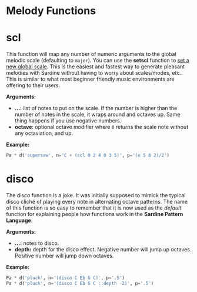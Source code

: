 # Melody Functions

# scl

This function will map any number of numeric arguments to the global melodic scale (defaulting to `major`). You can use the **setscl** function to [set a new global scale](../sardine/variable_functions.md). This is the easiest and fastest way to generate pleasant melodies with Sardine without having to worry about scales/modes, etc.. This is similar to what most beginner friendly music environments are offering to their users.

**Arguments:**
- **...:** list of notes to put on the scale. If the number is higher than the number of notes in the scale, it wraps around and octaves up. Same thing happens if you use negative numbers.
- **octave**: optional octave modifier where `0` returns the scale note without any octaviation, and up.

**Example:**
```python
Pa * d('supersaw', n='C + (scl 0 2 4 0 3 5)', p='(e 5 8 2)/2')
```

# disco

The disco function is a joke. It was initially supposed to mimick the typical disco cliché of playing every note in alternating octave patterns. The name of this function is so easy to remember that it is now used as the *default* function for explaining people how functions work in the **Sardine Pattern Language**.

**Arguments:**
- **...:** notes to disco.
- **depth:** depth for the disco effect. Negative number will jump up octaves. Positive number will jump down octaves.

**Example:**
```python
Pa * d('pluck', n='(disco C Eb G C)', p='.5')
Pa * d('pluck', n='(disco C Eb G C ::depth -2)', p='.5')
```
